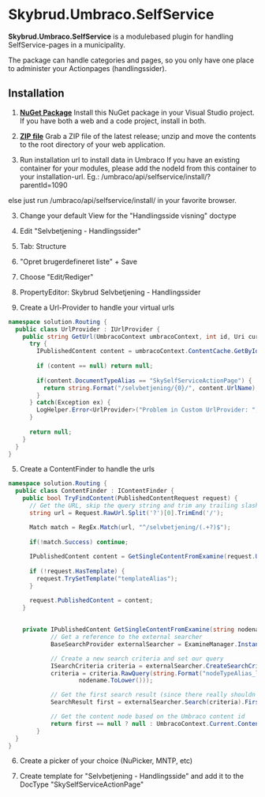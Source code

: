 Skybrud.Umbraco.SelfService
========================

**Skybrud.Umbraco.SelfService** is a modulebased plugin for handling SelfService-pages in a municipality.

The package can handle categories and pages, so you only have one place to administer your Actionpages (handlingssider).

## Installation

1. [**NuGet Package**][NuGetPackage]
Install this NuGet package in your Visual Studio project. If you have both a web and a code project, install in both.

1. [**ZIP file**][GitHubRelease]
Grab a ZIP file of the latest release; unzip and move the contents to the root directory of your web application.

2. Run installation url to install data in Umbraco
If you have an existing container for your modules, please add the nodeId from this container to your installation-url. Eg.: /umbraco/api/selfservice/install/?parentId=1090

else just run /umbraco/api/selfservice/install/ in your favorite browser.

3. Change your default View for the "Handlingsside visning" doctype
  1. Edit "Selvbetjening - Handlingssider"
  2. Tab: Structure
  3. "Opret brugerdefineret liste" + Save
  4. Choose "Edit/Rediger"
  5. PropertyEditor: Skybrud Selvbetjening - Handlingssider

4. Create a Url-Provider to handle your virtual urls

```C#
namespace solution.Routing {
  public class UrlProvider : IUrlProvider {
    public string GetUrl(UmbracoContext umbracoContext, int id, Uri current, UrlProviderMode mode) {
      try {
        IPublishedContent content = umbracoContext.ContentCache.GetById(id);
        
        if (content == null) return null;
        
        if(content.DocumentTypeAlias == "SkySelfServiceActionPage") {
          return string.Format("/selvbetjening/{0}/", content.UrlName);
        }
      } catch(Exception ex) {
        LogHelper.Error<UrlProvider>("Problem in Custom UrlProvider: ", ex);
      }
      
      return null;
    }
  }
}
```


5. Create a ContentFinder to handle the urls
```C#
namespace solution.Routing {
  public class ContentFinder : IContentFinder {
    public bool TryFindContent(PublishedContentRequest request) {
      // Get the URL, skip the query string and trim any trailing slashes (so we can assume that they're not there)
      string url = Request.RawUrl.Split('?')[0].TrimEnd('/');

      Match match = RegEx.Match(url, "^/selvbetjening/(.+?)$");
      
      if(!match.Success) continue;
      
      IPublishedContent content = GetSingleContentFromExamine(request.Uri.AbsolutePath.Split('/').Last().TrimEnd(), "SkySelfServiceActionPage");
      
      if (!request.HasTemplate) {
        request.TrySetTemplate("templateAlias");
      }

      request.PublishedContent = content;
    }
    
    
    private IPublishedContent GetSingleContentFromExamine(string nodename, string documentTypeAlias) {
            // Get a reference to the external searcher
            BaseSearchProvider externalSearcher = ExamineManager.Instance.SearchProviderCollection["ExternalSearcher"];

            // Create a new search criteria and set our query
            ISearchCriteria criteria = externalSearcher.CreateSearchCriteria();
            criteria = criteria.RawQuery(string.Format("nodeTypeAlias_lci:{0}  +urlName_lci:{1}", documentTypeAlias.ToLower(),
                    nodename.ToLower()));

            // Get the first search result (since there really shouldn't be more with the same GUID)
            SearchResult first = externalSearcher.Search(criteria).FirstOrDefault();

            // Get the content node based on the Umbraco content id
            return first == null ? null : UmbracoContext.Current.ContentCache.GetById(first.Id);
        }
  }
}
``` 


6. Create a picker of your choice (NuPicker, MNTP, etc)

7. Create template for "Selvbetjening - Handlingsside" and add it to the DocType "SkySelfServiceActionPage"





[NuGetPackage]: https://www.nuget.org/packages/Skybrud.Umbraco.SelfService
[GitHubRelease]: https://github.com/skybrud/Skybrud.Umbraco.SelfService

